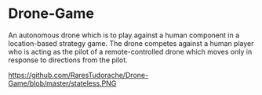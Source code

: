 # Drone-Game

An autonomous drone which is to play against a human component in a location-based strategy game. The drone competes against a human player who is acting as the pilot of a remote-controlled drone which moves only in response to directions from the pilot.

https://github.com/RaresTudorache/Drone-Game/blob/master/stateless.PNG
